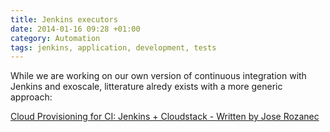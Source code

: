```yaml
---
title: Jenkins executors
date: 2014-01-16 09:28 +01:00
category: Automation
tags: jenkins, application, development, tests
---
```


While we are working on our own version of continuous integration with
Jenkins and exoscale, litterature alredy exists with a more generic approach:

[Cloud Provisioning for CI: Jenkins + Cloudstack - Written by Jose Rozanec](http://code54.com/blog/2012-09-08-cloud-provisioning-for-ci-jenkins-cloudstack.html)
